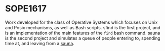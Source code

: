 # SOPE1617

Work developed for the class of Operative Systems which focuses on Unix and Posix mechanisms, as well as Bash scripts. sfind is the first project, and is an implementation of the main features of the `find` bash command. sauna is the second project and simulates a queue of people entering to, spending time at, and leaving from a [sauna](https://en.wikipedia.org/wiki/Sauna).
